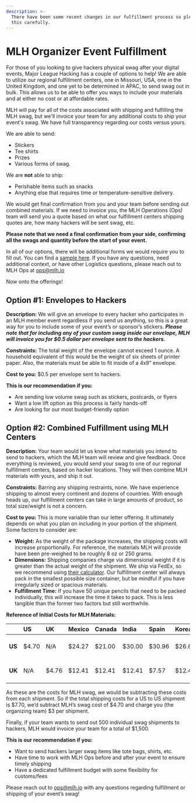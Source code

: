 ```yaml
---
description: >-
  There have been some recent changes in our fulfillment process so please read
  this carefully.
---
```


# MLH Organizer Event Fulfillment

For those of you looking to give hackers physical swag after your digital events, Major League Hacking has a couple of options to help! We are able to utilize our regional fulfillment centers, one in Missouri, USA, one in the United Kingdom, and one yet to be determined in APAC, to send swag out in bulk. This allows us to be able to offer you ways to include your materials and at either no cost or at affordable rates.

MLH will pay for all of the costs associated with shipping and fulfilling the MLH swag, but we'll invoice your team for any additional costs to ship your event's swag. We have full transparency regarding our costs versus yours.

We are able to send:

* Stickers
* Tee shirts
* Prizes
* Various forms of swag.

We are **not** able to ship:

* Perishable items such as snacks
* Anything else that requires time or temperature-sensitive delivery.

We would get final confirmation from you and your team before sending out combined materials. If we need to invoice you, the MLH Operations \(Ops\) team will send you a quote based on what our fulfillment centers shipping quotes are, how many hackers will be sent swag, etc.

**Please note that we need a final confirmation from your side, confirming all the swags and quantity before the start of your event.**

In all of our options, there will be additional forms we would require you to fill out. You can find a [sample here](https://docs.google.com/spreadsheets/d/1HUQUh-dThm9lh2TuG-jjpGeaUyxMoVvC5Rdx-N-St7g/edit#gid=0). If you have any questions, need additional context, or have other Logistics questions, please reach out to MLH Ops at ops@mlh.io

Now onto the offerings!

## Option \#1: Envelopes to Hackers

**Description:**  We will give an envelope to every hacker who participates in an MLH member event regardless if you send us anything, so this is a great way for you to include some of your event’s or sponsor’s stickers. _**Please note that for including any of your custom swag inside our envelope, MLH will invoice you for $0.5 dollar per envelope sent to the hackers.**_ 

**Constraints:** The total weight of the envelope cannot exceed 1 ounce. A household equivalent of this would be the weight of six sheets of printer paper. Also, the materials must be able to fit inside of a 4x9” envelope.

**Cost to you:** $0.5 per envelope sent to hackers.

**This is our recommendation if you:**

* Are sending low volume swag such as stickers, postcards, or flyers
* Want a low lift option as this process is fairly hands-off
* Are looking for our most budget-friendly option

## Option \#2: Combined Fulfillment using MLH Centers

**Description:** Your team would let us know what materials you intend to send to hackers, which the MLH team will review and give feedback. Once everything is reviewed, you would send your swag to one of our regional fulfillment centers, based on hacker locations. They will then combine MLH materials with yours, and ship it out.

**Constraints:** Barring any shipping restraints, none. We have experience shipping to almost every continent and dozens of countries. With enough heads up, our fulfillment centers can take in large amounts of product, so total size/weight is not a concern.

**Cost to you:** This is more variable than our letter offering. It ultimately depends on what you plan on including in your portion of the shipment. Some factors to consider are:

* **Weight:** As the weight of the package increases, the shipping costs will increase proportionally. For reference, the materials MLH will provide have been pre-weighed to be roughly 8 oz or 250 grams.
* **Dimensions:** Shipping companies charge via dimensional weight if it is greater than the actual weight of the shipment. We ship via FedEx, so we recommend using [their calculator](http://www.fedex.com/in/tools/dimweight.html). Our fulfillment center will always pack in the smallest possible size container, but be mindful if you have irregularly sized or spacious materials.
* **Fulfillment Time:** If you have 50 unique pencils that need to be packed individually, this will increase the time it takes to pack. This is less tangible than the former two factors but still worthwhile.

**Reference of Initial Costs for MLH Materials:**

|  | **US** | **UK** | **Mexico** | **Canada** | **India** | **Spain** | **Korea** | **Notes** |
| :--- | :--- | :--- | :--- | :--- | :--- | :--- | :--- | :--- |
| **US** | $4.70 | N/A | $24.27 | $21.00 | $30.00 | $30.96 | $26.66 | 8 Oz Bubble Mailer |
| **UK** | N/A | $4.76 | $12.41 | $12.41 | $12.41 | $7.57 | $12.41 | 250g Large Letter |

As these are the costs for MLH swag, we would be subtracting these costs from each shipment. So if the total shipping costs for a US to US shipment is $7.70, we’d subtract MLH’s swag cost of $4.70 and charge you \(the organizing team\) $3 per shipment.

Finally, if your team wants to send out 500 individual swag shipments to hackers, MLH would invoice your team for a total of $1,500.

**This is our recommendation if you:**

* Want to send hackers larger swag items like tote bags, shirts, etc.
* Have time to work with MLH Ops before and after your event to ensure timely shipping
* Have a dedicated fulfillment budget with some flexibility for customs/fees

Please reach out to [ops@mlh.io](mailto:ops@mlh.io) with any questions regarding fulfillment or shipping of your event’s swag!

